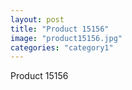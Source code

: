 ```yaml
---
layout: post
title: "Product 15156"
image: "product15156.jpg"
categories: "category1"
---
```

Product 15156
